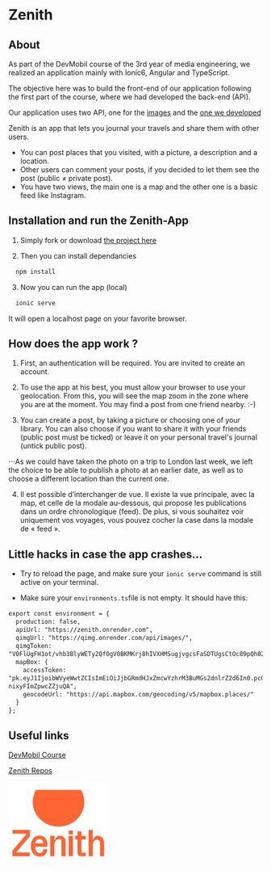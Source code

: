 # Zenith

## About
As part of the DevMobil course of the 3rd year of media engineering, we realized an application mainly with Ionic6, Angular and TypeScript.

The objective here was to build the front-end of our application following the first part of the course, where we had developed the back-end (API).

Our application uses two API, one for the [images](https://qimg.onrender.com/doc/) and the [one we developed](https://github.com/Meryl-D/zenith-api)

Zenith is an app that lets you journal your travels and share them with other users.
* You can post places that you visited, with a picture, a description and a location.
* Other users can comment your posts, if you decided to let them see the post (public ≠ private post).
* You have two views, the main one is a map and the other one is a basic feed like Instagram.

## Installation and run the Zenith-App

1. Simply fork or download [the project here](https://github.com/JasmineMolanoco/Zenith)

2. Then you can install dependancies 
```bash
  npm install
```

3. Now you can run the app (local)

```bash
  ionic serve
```
It will open a localhost page on your favorite browser.

## How does the app work ?
1. First, an authentication will be required. 
You are invited to create an account.

2. To use the app at his best, you must allow your browser to use your geolocation. From this, you will see the map zoom in the zone where you are at the moment. You may find a post from one friend nearby. :-)

3. You can create a post, by taking a picture or choosing one of your library. You can also choose if you want to share it with your friends (public post must be ticked) or leave it on your personal travel's journal (untick public post). 

⋅⋅⋅As we could have taken the photo on a trip to London last week, we left the choice to be able to publish a photo at an earlier date, as well as to choose a different location than the current one.

4. Il est possible d’interchanger de vue. Il existe la vue principale, avec la map, et celle de la modale au-dessous, qui propose les publications dans un ordre chronologique (feed). De plus, si vous souhaitez voir uniquement vos voyages, vous pouvez cocher la case dans la modale de « feed ».

## Little hacks in case the app crashes...

- Try to reload the page, and make sure your `ionic serve` command is still active on your terminal.

- Make sure your `environments.ts`file is not empty. It should have this: 

````
export const environment = {
  production: false,
  apiUrl: "https://zenith.onrender.com",
  qimgUrl: "https://qimg.onrender.com/api/images/",
  qimgToken: "V0FlUgFH1ot/vhb3BlyWETy2QfOgV0BKMKrj8hIVXHMSugjvgcsFaSDTUgsCtOc89pQh02uqlNsTYIk3W2weGwCEgjJL+UtHVIKv5MjZFwOXzTkPiiLOpbVyBcxJHwEc0zol2HCaGE85UVjq2LdMlHgDASm6261hlw12iZkz84I=",
  mapBox: {
    accessToken: "pk.eyJ1IjoibWVyeWwtZCIsImEiOiJjbGRmdHJxZmcwYzhrM3BuMGs2dnlrZ2d6In0.pcQE-nixyFImZpwcZZjuQA",
    geocodeUrl: "https://api.mapbox.com/geocoding/v5/mapbox.places/"
  }
};
````


## Useful links
[DevMobil Course](https://mediacomem.github.io/comem-devmobil/latest/)

[Zenith Repos](https://github.com/JasmineMolanoco/Zenith)

![Zenith Logo](src/assets/LOGO-ZENITH.png)
